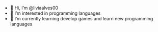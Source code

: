 - 👋 Hi, I’m @liviaalves00
- 👀 I’m interested in programming languages 
- 🌱 I’m currently learning develop games and learn new programming languages
<!---
liviaalves00/liviaalves00 is a ✨ special ✨ repository because its `README.md` (this file) appears on your GitHub profile.
You can click the Preview link to take a look at your changes.
--->
